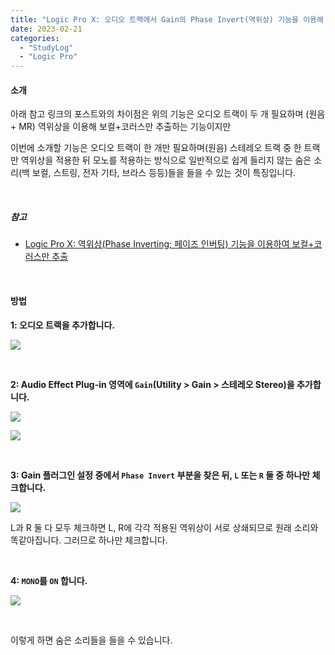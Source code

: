 ```yaml
---
title: "Logic Pro X: 오디오 트랙에서 Gain의 Phase Invert(역위상) 기능을 이용해 숨은 소리 듣기"
date: 2023-02-21
categories: 
  - "StudyLog"
  - "Logic Pro"
---
```


#### **소개**

아래 참고 링크의 포스트와의 차이점은 위의 기능은 오디오 트랙이 두 개 필요하며 (원음 + MR) 역위상을 이용해 보컬+코러스만 추출하는 기능이지만

이번에 소개할 기능은 오디오 트랙이 한 개만 필요하며(원음) 스테레오 트랙 중 한 트랙만 역위상을 적용한 뒤 모노를 적용하는 방식으로 일반적으로 쉽게 들리지 않는 숨은 소리(백 보컬, 스트링, 전자 기타, 브라스 등등)들을 들을 수 있는 것이 특징입니다.

 

##### **참고**

- [Logic Pro X: 역위상(Phase Inverting; 페이즈 인버팅) 기능을 이용하여 보컬+코러스만 추출](http://yoonbumtae.com/?p=2289)

 

#### **방법**

**1: 오디오 트랙을 추가합니다.**

 ![](/assets/img/wp-content/uploads/2023/02/스크린샷-2023-02-21-오후-11.35.27.jpg)

 

**2: Audio Effect Plug-in 영역에 `Gain`(Utility > Gain > 스테레오 Stereo)을 추가합니다.**

 ![](/assets/img/wp-content/uploads/2023/02/스크린샷-2023-02-21-오후-11.35.38.jpg)

 ![](/assets/img/wp-content/uploads/2023/02/스크린샷-2023-02-21-오후-11.40.20.jpg)

 

**3: Gain 플러그인 설정 중에서 `Phase Invert` 부분을 찾은 뒤, `L` 또는 `R` 둘 중 하나만 체크합니다.**

 ![](/assets/img/wp-content/uploads/2023/02/스크린샷-2023-02-21-오후-11.21.44.jpg)

L과 R 둘 다 모두 체크하면 L, R에 각각 적용된 역위상이 서로 상쇄되므로 원래 소리와 똑같아집니다. 그러므로 하나만 체크합니다.

 

**4: `MONO`를 `ON` 합니다.**

 ![](/assets/img/wp-content/uploads/2023/02/스크린샷-2023-02-21-오후-11.21.44-복사본.jpg)

 

이렇게 하면 숨은 소리들을 들을 수 있습니다.
